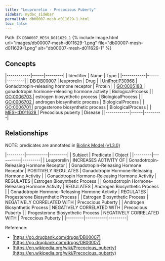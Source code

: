 ```yaml
---
title: "Leuprorelin - Precocious Puberty"
sidebar: mydoc_sidebar
permalink: db00007-mesh-d011629-1.html
toc: false 
---
```



Path ID: `DB00007_MESH_D011629_1`
{% include image.html url="images/db00007-mesh-d011629-1.png" file="db00007-mesh-d011629-1.png" alt="db00007-mesh-d011629-1" %}

## Concepts

|------------|------|---------|
| Identifier | Name | Type    |
|------------|------|---------|
| <a href="https://identifiers.org/DB:DB00007">DB:DB00007 </a> | leuprorelin | Drug |
| <a href="https://identifiers.org/UniProt:P30968">UniProt:P30968 </a> | Gonadotropin-releasing hormone receptor | Protein |
| <a href="https://identifiers.org/GO:0005183">GO:0005183 </a> | gonadotropin hormone-releasing hormone activity | BiologicalProcess |
| <a href="https://identifiers.org/GO:0006703">GO:0006703 </a> | estrogen biosynthetic process | BiologicalProcess |
| <a href="https://identifiers.org/GO:0006702">GO:0006702 </a> | androgen biosynthetic process | BiologicalProcess |
| <a href="https://identifiers.org/GO:0006701">GO:0006701 </a> | progesterone biosynthetic process | BiologicalProcess |
| <a href="https://identifiers.org/MESH:D011629">MESH:D011629 </a> | Precocious puberty | Disease |
|------------|------|---------|

## Relationships


NOTE: predicates are annotated in <a href="https://github.com/biolink/biolink-model/releases/tag/v1.3.0">Biolink Model (v1.3.0)</a>

|---------|-----------|---------|
| Subject | Predicate | Object  |
|---------|-----------|---------|
| Leuprorelin | INCREASES ACTIVITY OF | Gonadotropin-Releasing Hormone Receptor |
| Gonadotropin-Releasing Hormone Receptor | POSITIVELY REGULATES | Gonadotropin Hormone-Releasing Hormone Activity |
| Gonadotropin Hormone-Releasing Hormone Activity | REGULATES | Estrogen Biosynthetic Process |
| Gonadotropin Hormone-Releasing Hormone Activity | REGULATES | Androgen Biosynthetic Process |
| Gonadotropin Hormone-Releasing Hormone Activity | REGULATES | Progesterone Biosynthetic Process |
| Estrogen Biosynthetic Process | NEGATIVELY CORRELATED WITH | Precocious Puberty |
| Androgen Biosynthetic Process | NEGATIVELY CORRELATED WITH | Precocious Puberty |
| Progesterone Biosynthetic Process | NEGATIVELY CORRELATED WITH | Precocious Puberty |
|---------|-----------|---------|

Reference: 
  - [https://go.drugbank.com/drugs/DB00007](https://go.drugbank.com/drugs/DB00007)
  - [https://en.wikipedia.org/wiki/Precocious_puberty](https://en.wikipedia.org/wiki/Precocious_puberty)
